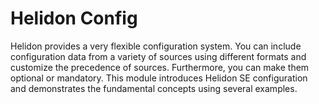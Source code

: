 # Helidon Config

Helidon provides a very flexible configuration system. You can include configuration data from a variety of sources using different formats and customize the precedence of sources. Furthermore, you can make them optional or mandatory. This module introduces Helidon SE configuration and demonstrates the fundamental concepts using several examples. 